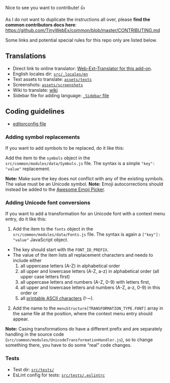 Nice to see you want to contribute! :+1:

As I do not want to duplicate the instructions all over, please **find the common contributors docs here**: https://github.com/TinyWebEx/common/blob/master/CONTRIBUTING.md

Some links and potential special rules for this repo only are listed below.

## Translations

* Direct link to online translator: [Web-Ext-Translator for this add-on](https://lusito.github.io/web-ext-translator/?gh=https://github.com/rugk/unicodify).
* English locales dir: [`src/_locales/en`](src/_locales/en)
* Text assets to translate: [`assets/texts`](assets/texts)
* Screenshots: [`assets/screenshots`](assets/screenshots)
* Wiki to translate: [wiki](../../wiki)
* Sidebar file for adding language: [`_Sidebar` file](../../wiki/_Sidebar/_edit)

## Coding guidelines

* [editorconfig file](.editorconfig)

### Adding symbol replacements

If you want to add symbols to be replaced, do it like this:

Add the item to the `symbols` object in the `src/common/modules/data/Symbols.js` file.
The syntax is a simple `"key": "value"` replacement.

**Note:** Make sure the key does not conflict with any of the existing symbols. The value must be an Unicode symbol.
**Note:** Emoji autocorrections should instead be added to the [Awesome Emoji Picker](https://github.com/rugk/awesome-emoji-picker).

### Adding Unicode font conversions

If you want to add a transformation for an Unicode font with a context menu entry, do it like this:

1. Add the item to the `fonts` object in the `src/common/modules/data/Fonts.js` file. The syntax is again a `["key"]: "value"` JavaScript object.
  * The key should start with the `FONT_ID_PREFIX`.
  * The value of the item lists all replacement characters and needs to include either
    1. all uppercase letters (A-Z) in alphabetical order
    2. all upper and lowercase letters (A-Z, a-z) in alphabetical order (all upper case letters first)
    3. all uppercase letters and numbers (A-Z, 0-9) with letters first, 
    4. all upper and lowercase letters and numbers (A-Z, a-z, 0-9) in this order or
    5. all [printable ASCII characters](https://en.wikipedia.org/wiki/ASCII#Printable_characters) (!-~).
2. Add the name to the `menuStructure[TRANSFORMATION_TYPE.FONT]` array in the same file at the position, where the context menu entry should appear.

**Note:** Casing transformations do have a different prefix and are separately handling in the source code (`src/common/modules/UnicodeTransformationHandler.js`), so to change something there, you have to do some “real” code changes.

### Tests

* Test dir: [`src/tests/`](src/tests/)
* EsLint config for tests: [`src/tests/.eslintrc`](src/tests/.eslintrc)
